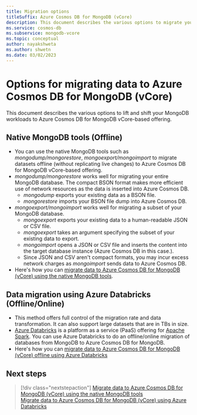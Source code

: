 ```yaml
---
title: Migration options
titleSuffix: Azure Cosmos DB for MongoDB (vCore)
description: This document describes the various options to migrate your data from other MongoDB sources to Azure Cosmos DB for MongoDB vCore-based offering.
ms.service: cosmos-db
ms.subservice: mongodb-vcore
ms.topic: conceptual
author: nayakshweta
ms.author: shwetn
ms.date: 03/02/2023
---
```


# Options for migrating data to Azure Cosmos DB for MongoDB (vCore)

This document describes the various options to lift and shift your MongoDB workloads to Azure Cosmos DB for MongoDB vCore-based offering.

## Native MongoDB tools (Offline)

* You can use the native MongoDB tools such as *mongodump/mongorestore*, *mongoexport/mongoimport* to migrate datasets offline (without replicating live changes) to Azure Cosmos DB for MongoDB vCore-based offering.
* *mongodump/mongorestore* works well for migrating your entire MongoDB database. The compact BSON format makes more efficient use of network resources as the data is inserted into Azure Cosmos DB.
    * *mongodump* exports your existing data as a BSON file.
    * *mongorestore* imports your BSON file dump into Azure Cosmos DB.
* *mongoexport/mongoimport* works well for migrating a subset of your MongoDB database.
    * *mongoexport* exports your existing data to a human-readable JSON or CSV file. 
    * *mongoexport* takes an argument specifying the subset of your existing data to export. 
    * *mongoimport* opens a JSON or CSV file and inserts the content into the target database instance (Azure Cosmos DB in this case.). 
    * Since JSON and CSV aren't compact formats, you may incur excess network charges as *mongoimport* sends data to Azure Cosmos DB.
* Here's how you can [migrate data to Azure Cosmos DB for MongoDB (vCore) using the native MongoDB tools](../tutorial-mongotools-cosmos-db.md#perform-the-migration).

## Data migration using Azure Databricks (Offline/Online)

* This method offers full control of the migration rate and data transformation. It can also support large datasets that are in TBs in size.
* [Azure Databricks](https://azure.microsoft.com/services/databricks/) is a platform as a service (PaaS) offering for [Apache Spark](https://spark.apache.org/). You can use Azure Databricks to do an offline/online migration of databases from MongoDB to Azure Cosmos DB for MongoDB.
* Here's how you can [migrate data to Azure Cosmos DB for MongoDB (vCore) offline using Azure Databricks](../migrate-databricks.md#provision-an-azure-databricks-cluster)

## Next steps

> [!div class="nextstepaction"]
> [Migrate data to Azure Cosmos DB for MongoDB (vCore) using the native MongoDB tools](../tutorial-mongotools-cosmos-db.md) \
> [Migrate data to Azure Cosmos DB for MongoDB (vCore) using Azure Databricks](../migrate-databricks.md)
